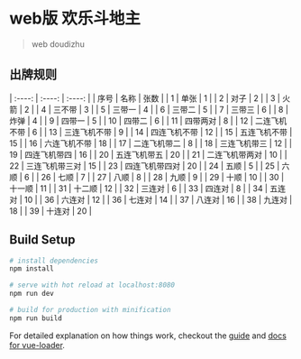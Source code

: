 # web版 欢乐斗地主

> web doudizhu

## 出牌规则
| :----: | :----: | :----: |
| 序号 | 名称 | 张数 |
| 1 | 单张 | 1 |
| 2 | 对子 | 2 |
| 3 | 火箭 | 2 |
| 4 | 三不带 | 3 |
| 5 | 三带一 | 4 |
| 6 | 三带二 | 5 |
| 7 | 三带三 | 6 |
| 8 | 炸弹 | 4 |
| 9 | 四带一 | 5 |
| 10 | 四带二 | 6 |
| 11 | 四带两对 | 8 |
| 12 | 二连飞机不带 | 6 |
| 13 | 三连飞机不带 | 9 |
| 14 | 四连飞机不带 | 12 |
| 15 | 五连飞机不带 | 15 |
| 16 | 六连飞机不带 | 18 |
| 17 | 二连飞机带二 | 8 |
| 18 | 三连飞机带三 | 12 |
| 19 | 四连飞机带四 | 16 |
| 20 | 五连飞机带五 | 20 |
| 21 | 二连飞机带两对 | 10 |
| 22 | 三连飞机带三对 | 15 |
| 23 | 四连飞机带四对 | 20 |
| 24 | 五顺 | 5 |
| 25 | 六顺 | 6 |
| 26 | 七顺 | 7 |
| 27 | 八顺 | 8 |
| 28 | 九顺 | 9 |
| 29 | 十顺 | 10 |
| 30 | 十一顺 | 11 |
| 31 | 十二顺 | 12 |
| 32 | 三连对 | 6 |
| 33 | 四连对 | 8 |
| 34 | 五连对 | 10 |
| 36 | 六连对 | 12 |
| 36 | 七连对 | 14 |
| 37 | 八连对 | 16 |
| 38 | 九连对 | 18 |
| 39 | 十连对 | 20 |

## Build Setup

``` bash
# install dependencies
npm install

# serve with hot reload at localhost:8080
npm run dev

# build for production with minification
npm run build
```

For detailed explanation on how things work, checkout the [guide](http://vuejs-templates.github.io/webpack/) and [docs for vue-loader](http://vuejs.github.io/vue-loader).
